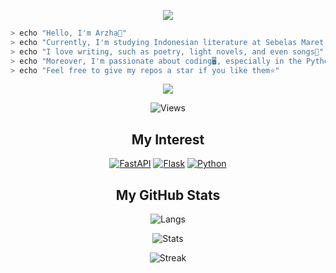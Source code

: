 <!--
Readme MD itu siapanya Mahfud MD?
--->

<div>
    <p align="center">
        <img
            src="http://readme-typing-svg.herokuapp.com?font=Roboto+Mono&size=25&pause=1000&color=F762E0&center=true&vCenter=true&width=435&lines=Hello+there!;I'm+a+writer+and+developer+%3E_;Readme+MD+itu+siapanya+Mahfud+MD?"
            width="auto"
            height="auto"
        />
    </p>
</div>

```sh
> echo "Hello, I'm Arzha👋"
> echo "Currently, I'm studying Indonesian literature at Sebelas Maret University🌟"
> echo "I love writing, such as poetry, light novels, and even songs📄"
> echo "Moreover, I'm passionate about coding🖥️, especially in the Python language🐍"
> echo "Feel free to give my repos a star if you like them⭐️"
```

<div>
    <p align="center">
        <img
            src="https://media.tenor.com/1JuAyubK6zoAAAAC/bocchi-the-rock-hitori-gotoh.gif"
            width="auto"
            height="auto"
        />
    </p>
    <p align="center">
        <img src="https://profile-counter.glitch.me/arzhavz/count.svg" alt="Views" /> 
    </p>
</div>

<div align="center">
    <h2>My Interest</h2>
    <a href="https://fastapi.tiangolo.com/" target="_blank"><img src="https://img.shields.io/badge/FastAPI-005571?style=for-the-badge&logo=fastapi" alt="FastAPI"></a>
    <a href="https://flask.palletsprojects.com/en/3.0.x/" target="_blank"><img src="https://img.shields.io/badge/flask-%23000.svg?style=for-the-badge&logo=flask&logoColor=white" alt="Flask"></a>
    <a href="https://www.python.org/" target="_blank"><img src="https://img.shields.io/badge/python-3670A0?style=for-the-badge&logo=python&logoColor=ffdd54" alt="Python"></a>
</div>

<div align="center">
    <h2>My GitHub Stats</h2>
    <p>
        <img
            src="https://github-readme-stats.vercel.app/api/top-langs/?username=arzhavz&layout=compact&line_height=20&title_color=7A7ADB&icon_color=2234AE&text_color=D3D3D3&bg_color=0,130F40,000000"
            alt="Langs"
        />
    </p>
    <p>
        <img
            src="https://github-readme-stats.vercel.app/api?username=arzhavz&include_all_commits=true&count_private=false&show_icons=true&line_height=20&title_color=7A7ADB&icon_color=2234AE&text_color=D3D3D3&bg_color=0,000000,130F40"
            alt="Stats"
        />
    </p>
    <p>
        <img
            src="https://github-readme-streak-stats.herokuapp.com?user=arzhavz&theme=cobalt"
            alt="Streak"
        />
    </p>
</div>


<!--
**arzhavz/arzhavz** is a ✨ _special_ ✨ repository because its `README.md` (this file) appears on your GitHub profile.

Here are some ideas to get you started:

- 🔭 I’m currently working on ...
- 🌱 I’m currently learning ...
- 👯 I’m looking to collaborate on ...
- 🤔 I’m looking for help with ...
- 💬 Ask me about ...
- 📫 How to reach me: ...
- 😄 Pronouns: ...
- ⚡ Fun fact: ...
-->
